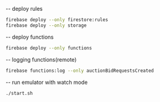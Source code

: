 -- deploy rules

```bash
firebase deploy --only firestore:rules
firebase deploy --only storage
```

-- deploy functions

```bash
firebase deploy --only functions
```

-- logging functions(remote)

```bash
firebase functions:log --only auctionBidRequestsCreated
```


-- run emulator with watch mode
```bash
./start.sh
```

